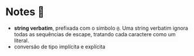 # Notes 👀

- **string verbatim**, prefixada com o símbolo `@`.
Uma string verbatim ignora todas as sequências de escape, tratando cada caractere como um literal.
- conversão de tipo implícita e explícita
